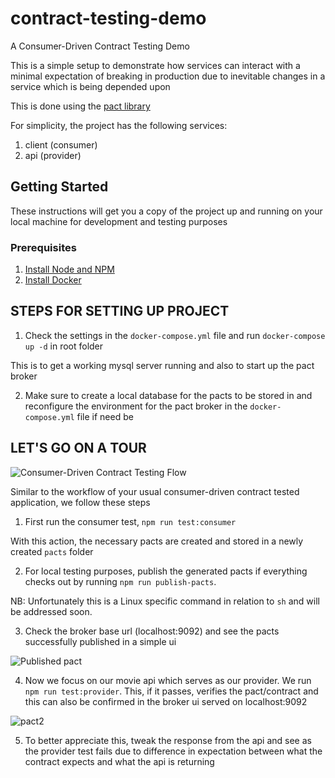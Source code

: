# contract-testing-demo
A Consumer-Driven Contract Testing Demo

This is a simple setup to demonstrate how services can interact with a minimal expectation of breaking in production due to inevitable changes in a service which is being depended upon

This is done using the [pact library](https://github.com/pact-foundation/pact-js)

For simplicity, the project has the following services:
1. client (consumer)
2. api (provider)

## Getting Started

These instructions will get you a copy of the project up and running on your local machine for development and testing purposes

### Prerequisites

1. [Install Node and NPM](https://nodejs.org/en/download/)
2. [Install Docker](https://docs.docker.com/install/)


## STEPS FOR SETTING UP PROJECT
1. Check the settings in the `docker-compose.yml` file and run `docker-compose up -d` in root folder

This is to get a working mysql server running and also to start up the pact broker

2. Make sure to create a local database for the pacts to be stored in and reconfigure the environment for the pact broker in the `docker-compose.yml` file if need be


## LET'S GO ON A TOUR

![Consumer-Driven Contract Testing Flow](https://miro.medium.com/max/933/1*xCdHRuW6GUZYlouV5TIUyA.png)

Similar to the workflow of your usual consumer-driven contract tested application, we follow these steps

1. First run the consumer test, `npm run test:consumer`

With this action, the necessary pacts are created and stored in a newly created `pacts` folder

2. For local testing purposes, publish the generated pacts if everything checks out by running `npm run publish-pacts`.

NB: Unfortunately this is a Linux specific command in relation to `sh` and will be addressed soon.

3. Check the broker base url (localhost:9092) and see the pacts successfully published in a simple ui

![Published pact](https://user-images.githubusercontent.com/31732834/97657880-e968aa80-1a62-11eb-9aa8-93b0bdcbaf17.png)

4. Now we focus on our movie api which serves as our provider. We run `npm run test:provider`. This, if it passes, verifies the pact/contract and this can also be confirmed
in the broker ui served on localhost:9092

![pact2](https://user-images.githubusercontent.com/31732834/97658031-3ba9cb80-1a63-11eb-9f1e-c9f2c84d4f30.png)

5. To better appreciate this, tweak the response from the api and see as the provider test fails due to difference in expectation between what the contract expects and what the api is returning